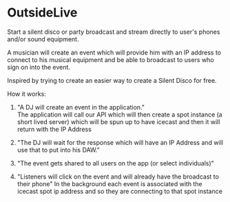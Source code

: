 # OutsideLive

Start a silent disco or party broadcast and stream directly to user's phones and/or sound equipment. 

A musician will create an event which will provide him with an IP address to connect to his musical equipment 
and be able to broadcast to users who sign on into the event. 

Inspired by trying to create an easier way to create a Silent Disco for free. 



How it works: 

1. "A DJ will create an event in the application."   
  The application will call our API which will then create a spot instance (a short lived server) which will be spun up to have icecast and then it will return with the IP Address 
    
2. "The DJ will wait for the response which will have an IP Address and will use that to put into his DAW."


3. "The event gets shared to all users on the app (or select individuals)" 


4. "Listeners will click on the event and will already have the broadcast to their phone" 
    In the background each event is associated with the icecast spot ip address and so they are connecting to that spot instance 
